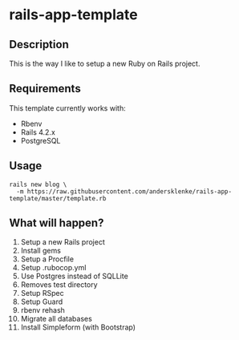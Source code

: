 # rails-app-template

## Description
This is the way I like to setup a new Ruby on Rails project. 

## Requirements

This template currently works with:

* Rbenv
* Rails 4.2.x
* PostgreSQL

## Usage
```
rails new blog \
  -m https://raw.githubusercontent.com/andersklenke/rails-app-template/master/template.rb
```

## What will happen?
1. Setup a new Rails project
2. Install gems
3. Setup a Procfile
4. Setup .rubocop.yml
5. Use Postgres instead of SQLLite
6. Removes test directory
7. Setup RSpec
8. Setup Guard
9. rbenv rehash
10. Migrate all databases
11. Install Simpleform (with Bootstrap)
